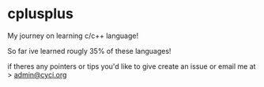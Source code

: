 # cplusplus
My journey on learning c/c++ language!

So far ive learned rougly 35% 
of these languages!

if theres any pointers or tips you'd like to give
create an issue or email me at > admin@cyci.org
